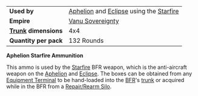 |                                                 |                                                                                                                      |
| ----------------------------------------------- | -------------------------------------------------------------------------------------------------------------------- |
| **Used by**                                     | [Aphelion](../vehicles/Aphelion.md) and [Eclipse](../vehicles/Eclipse.md) using the [Starfire](../armor/Starfire.md) |
| **Empire**                                      | [Vanu Sovereignty](../etc/Vanu_Sovereignty.md)                                                                       |
| **[Trunk](../terminology/Trunk.md) dimensions** | 4x4                                                                                                                  |
| **Quantity per pack**                           | 132 Rounds                                                                                                           |

**Aphelion Starfire Ammunition**

This ammo is used by the [Starfire](../armor/Starfire.md) BFR weapon, which is
the anti-aircraft weapon on the [Aphelion](../vehicles/Aphelion.md) and
[Eclipse](../vehicles/Eclipse.md). The boxes can be obtained from any
[Equipment Terminal](../items/Equipment_Terminal.md) to be hand-loaded into the
[BFR](../vehicles/BattleFrame_Robotics.md)'s [trunk](../terminology/Trunk.md) or
acquired while in the BFR from a
[Repair/Rearm Silo](../items/Repair_Rearm_Silo.md).
